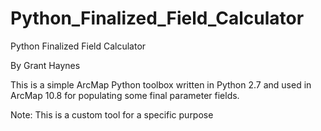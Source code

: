 # Python_Finalized_Field_Calculator
Python Finalized Field Calculator

By Grant Haynes

This is a simple ArcMap Python toolbox written in Python 2.7 and used in ArcMap 10.8 for populating some final parameter fields.

Note:
This is a custom tool for a specific purpose